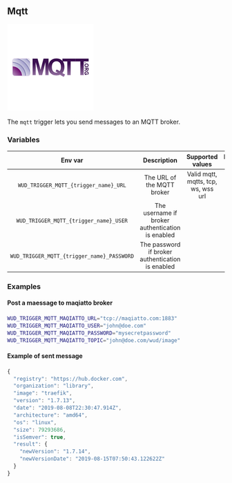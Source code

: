 ## Mqtt
![logo](mqtt.png ':size=200x200')

The ```mqtt``` trigger lets you send messages to an MQTT broker.

### Variables

| Env var                                        | Description                                      | Supported values                    | Default value |
|:----------------------------------------------:|:------------------------------------------------:|:-----------------------------------:|:-------------:| 
| ```WUD_TRIGGER_MQTT_{trigger_name}_URL```      | The URL of the MQTT broker                       | Valid mqtt, mqtts, tcp, ws, wss url |               |
| ```WUD_TRIGGER_MQTT_{trigger_name}_USER```     | The username if broker authentication is enabled |                                     |               |
| ```WUD_TRIGGER_MQTT_{trigger_name}_PASSWORD``` | The password if broker authentication is enabled |                                     |               |

### Examples

#### Post a maessage  to maqiatto broker

```bash
WUD_TRIGGER_MQTT_MAQIATTO_URL="tcp://maqiatto.com:1883"
WUD_TRIGGER_MQTT_MAQIATTO_USER="john@doe.com"
WUD_TRIGGER_MQTT_MAQIATTO_PASSWORD="mysecretpassword"
WUD_TRIGGER_MQTT_MAQIATTO_TOPIC="john@doe.com/wud/image"

```

#### Example of sent message
```javascript
{
  "registry": "https://hub.docker.com",
  "organization": "library",
  "image": "traefik",
  "version": "1.7.13",
  "date": "2019-08-08T22:30:47.914Z",
  "architecture": "amd64",
  "os": "linux",
  "size": 79293686,
  "isSemver": true,
  "result": {
    "newVersion": "1.7.14",
    "newVersionDate": "2019-08-15T07:50:43.122622Z"
  }
}
```

